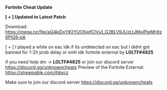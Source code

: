 **Fortnite Cheat Update**
                                                                                                                                                                         
**[ + ] Updated to Latest Patch**                                                                                                                                                                                                                                                                                                                       

Download: https://mega.nz/file/aQ4kiDxY#2YUOSwfCIVu1_G2BLV9JUzLtJMxiPIqMh9z6PlQ9-pA 
                                                                                                                                                                        
[ + ] I played a while on eac idk if its undetected on eac but i didnt got banned for 1-2h prob delay or smh idk
fortnite external by **LOLTF#4825**

if you need help dm -> **LOLTF#4825** or join our discord server https://discord.gg/unknowncheats                                                                                                                                                                                                                                                                                                                                                                                                                        Preview of the Fortnite External: https://streamable.com/ihbxcz

Make sure to join our discord server https://discord.gg/unknowncheats

